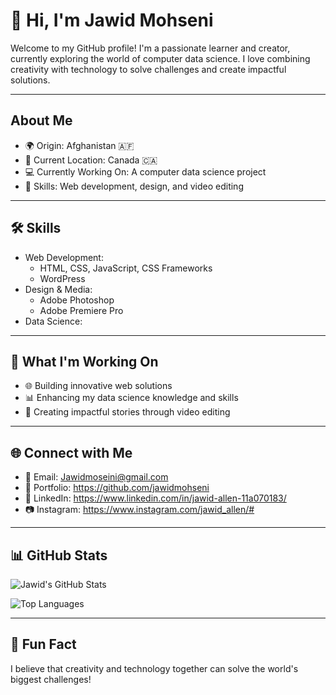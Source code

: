 <!-- I am adding this (!) at the end of my name to looks better -->
# 👋 Hi, I'm Jawid Mohseni

<!--am using more than 80 Character to have a nice welcome-->
Welcome to my GitHub profile! I'm a passionate learner and creator, currently
 exploring the world of computer data science. I love combining creativity
with technology to solve challenges and create impactful solutions.

---

## About Me

- 🌍 Origin: Afghanistan 🇦🇫  
- 🏡 Current Location: Canada 🇨🇦  
- 💻 Currently Working On: A computer data science project  
- 🎨 Skills: Web development, design, and video editing  

---

## 🛠 Skills

- Web Development:
  - HTML, CSS, JavaScript, CSS Frameworks
  - WordPress
- Design & Media:
  - Adobe Photoshop
  - Adobe Premiere Pro
- Data Science:  

---

## 🚀 What I'm Working On

- 🌐 Building innovative web solutions
- 📊 Enhancing my data science knowledge and skills
- 🎥 Creating impactful stories through video editing

---

## 🌐 Connect with Me

- 📧 Email: <Jawidmoseini@gmail.com>
- 🌟 Portfolio: <https://github.com/jawidmohseni>
- 💼 LinkedIn: <https://www.linkedin.com/in/jawid-allen-11a070183/>
- 📷 Instagram: <https://www.instagram.com/jawid_allen/#>

---

## 📊 GitHub Stats

![Jawid's GitHub Stats](https://github-readme-stats.vercel.app/api?username=jawidmohseni&show_icons=true&theme=radical)

![Top Languages](https://github-readme-stats.vercel.app/api/top-langs/?username=jawidmohseni&layout=compact&theme=radical)

---

## 🎯 Fun Fact

I believe that creativity and technology together can solve the world's biggest challenges!

